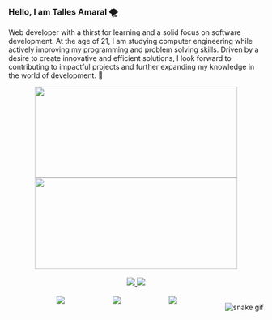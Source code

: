 

### Hello, I am Talles Amaral 🌪️

Web developer with a thirst for learning and a solid focus on software development. At the age of 21, I am studying computer engineering while actively improving my programming and problem solving skills. Driven by a desire to create innovative and efficient solutions, I look forward to contributing to impactful projects and further expanding my knowledge in the world of development. 🚀

<div align="center">
  <a href="https://github.com/tlsamaral">
  <img  height="180em" width="400px" margin-right="15px" src="https://github-readme-stats.vercel.app/api?username=tlsamaral&show_icons=true&theme=dark&include_all_commits=true&count_private=true"/>
  <img  height="180em" width="400px" src="https://github-readme-stats.vercel.app/api/top-langs/?username=tlsamaral&layout=compact&langs_count=7&theme=dark"/>
</div>
  
<br/>
<div align="center">
    <img src="https://skillicons.dev/icons?i=html,css,react,bootstrap,vscode,github,figma,tailwind,git" />
    <img src="https://skillicons.dev/icons?i=nodejs,javascript,typescript,express,firebase,mongodb,c#,nextjs,mysql" /><br>
</div>
<br>
<div style="display: flex; justify-content: space-between;"> 
  <a href="https://instagram.com/tlsamaral" target="_blank"><img src="https://img.shields.io/badge/-Instagram-%23E4405F?style=for-the-badge&logo=instagram&logoColor=white" target="_blank"></a>
  <a href = "mailto:tallesrafael60@gmail.com"><img src="https://img.shields.io/badge/-Gmail-%23333?style=for-the-badge&logo=gmail&logoColor=white" target="_blank"></a>
  <a href="https://www.linkedin.com/in/talles-amaral-0134b4229/" target="_blank"><img src="https://img.shields.io/badge/-LinkedIn-%230077B5?style=for-the-badge&logo=linkedin&logoColor=white" target="_blank"></a>  

  ![snake gif](https://github.com/YOUR_USERNAME/YOUR_USERNAME/blob/output/github-contribution-grid-snake-dark.svg)
</div>
